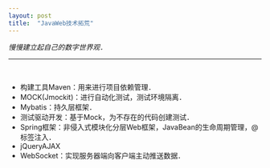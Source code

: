 ```yaml
---
layout: post
title:  "JavaWeb技术拓荒"
---
```


*慢慢建立起自己的数字世界观．*

---

<br />

- 构建工具Maven：用来进行项目依赖管理．
- MOCK(Jmockit)：进行自动化测试，测试环境隔离．
- Mybatis：持久层框架．
- 测试驱动开发：基于Mock，为不存在的代码创建测试． 
- Spring框架：非侵入式模块化分层Web框架，JavaBean的生命周期管理，@标签注入．
- jQueryAJAX
- WebSocket：实现服务器端向客户端主动推送数据．